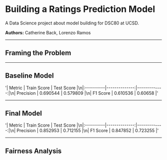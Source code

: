 # Building a Ratings Prediction Model

A Data Science project about model building for DSC80 at UCSD.

**Authors:** Catherine Back, Lorenzo Ramos

---

## Framing the Problem

---

## Baseline Model

'| Metric    |   Train Score |   Test Score |\n|:----------|--------------:|-------------:|\n| Precision |      0.690544 |     0.579809 |\n| F1 Score  |      0.610536 |     0.60658  |'

---

## Final Model

'| Metric    |   Train Score |   Test Score |\n|:----------|--------------:|-------------:|\n| Precision |      0.852953 |     0.712155 |\n| F1 Score  |      0.847852 |     0.723255 |'

---

## Fairness Analysis